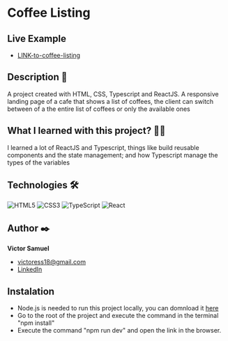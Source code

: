 # Coffee Listing

## Live Example
- [LINK-to-coffee-listing](https://viikudev.github.io/Coffee-Listing/)

## Description 📑

A project created with HTML, CSS, Typescript and ReactJS. A responsive landing page of a cafe that shows a list of coffees, the client can switch between of a the entire list of coffees or only the available ones

## What I learned with this project? 🙇🏻 

I learned a lot of ReactJS and Typescript, things like build reusable components and the state management; and how Typescript manage the types of the variables  

## Technologies 🛠
<!-- Iconos sacados de: https://github.com/hendrasob/badges/blob/master/README.md y https://github.com/alexandresanlim/Badges4-README.md-Profile -->
![HTML5](https://img.shields.io/badge/html5-%23E34F26.svg?style=for-the-badge&logo=html5&logoColor=white)
![CSS3](https://img.shields.io/badge/css3-%231572B6.svg?style=for-the-badge&logo=css3&logoColor=white)
![TypeScript](https://img.shields.io/badge/typescript-%23007ACC.svg?style=for-the-badge&logo=typescript&logoColor=white)
![React](https://img.shields.io/badge/react-%2320232a.svg?style=for-the-badge&logo=react&logoColor=%2361DAFB)

## Author ✒️
**Victor Samuel**

* [victoress18@gmail.com](victoress18@gmail.com)
* [LinkedIn](www.linkedin.com/in/victoresamuel)

## Instalation

* Node.js is needed to run this project locally, you can domnload it [here](https://nodejs.org/en)
* Go to the root of the project and execute the command in the terminal "npm install"
* Execute the command "npm run dev" and open the link in the browser.
